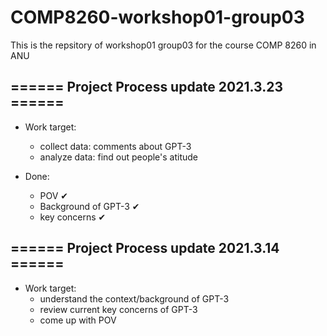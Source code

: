 # COMP8260-workshop01-group03
This is the repsitory of workshop01 group03 for the course COMP 8260 in ANU


## ====== Project Process update 2021.3.23 ======

+ Work target:
    * collect data: comments about GPT-3
    * analyze data: find out people's atitude

+ Done:
    * POV ✔
    * Background of GPT-3 ✔
    * key concerns ✔



## ====== Project Process update 2021.3.14 ======

+ Work target:
    * understand the context/background of GPT-3
    * review current key concerns of GPT-3
    * come up with POV

